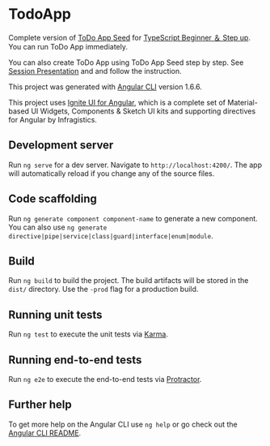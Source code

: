 # TodoApp
Complete version of [ToDo App Seed](https://github.com/tkiryu/todo-app-seed) for [TypeScript Beginner ＆ Step up](https://atnd.org/events/93615). You can run ToDo App immediately.

You can also create ToDo App using ToDo App Seed step by step. See [Session Presentation](http://slides.com/tkiryu/ts-ng-beginner) and and follow the instruction.

This project was generated with [Angular CLI](https://github.com/angular/angular-cli) version 1.6.6.

This project uses [Ignite UI for Angular](https://github.com/IgniteUI/igniteui-angular), which is a complete set of Material-based UI Widgets, Components & Sketch UI kits and supporting directives for Angular by Infragistics.

## Development server

Run `ng serve` for a dev server. Navigate to `http://localhost:4200/`. The app will automatically reload if you change any of the source files.

## Code scaffolding

Run `ng generate component component-name` to generate a new component. You can also use `ng generate directive|pipe|service|class|guard|interface|enum|module`.

## Build

Run `ng build` to build the project. The build artifacts will be stored in the `dist/` directory. Use the `-prod` flag for a production build.

## Running unit tests

Run `ng test` to execute the unit tests via [Karma](https://karma-runner.github.io).

## Running end-to-end tests

Run `ng e2e` to execute the end-to-end tests via [Protractor](http://www.protractortest.org/).

## Further help

To get more help on the Angular CLI use `ng help` or go check out the [Angular CLI README](https://github.com/angular/angular-cli/blob/master/README.md).
